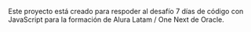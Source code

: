 Este proyecto está creado para respoder al desafío 7 días de código con JavaScript para la formación de Alura Latam / One Next de Oracle.
